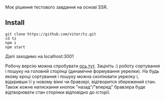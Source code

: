 Моє рішення тестового завдання на основі SSR.

## Install

```shell
git clone https://github.com/viter/tz.git
cd tz
npm i
npm start
```
Далі заходимо на localhost:3001

Робочу версію можна спробувати [ось тут](https://pbtest.space). 
Зацініть :) роботу сортування і пошуку на головній сторінці (динамічне формування уерелки). На будь якому кроці сортування і пошуку можна скопіювати уерелку і, відкривши її у новому вікні чи бравзері, відтворится збережений стан. Також кожне натискання кнопок "назад"/"вперед" бравзера буде відтворювати стан сторінки відповідно до історії.
